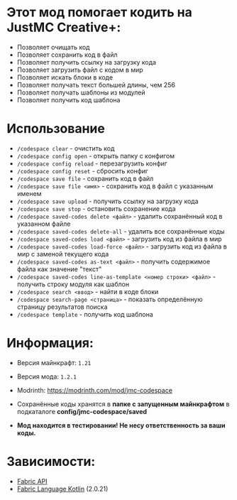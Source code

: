 # Этот мод помогает кодить на JustMC Creative+:
- Позволяет очищать код
- Позволяет сохранить код в файл
- Позволяет получить ссылку на загрузку кода
- Позволяет загрузить файл с кодом в мир
- Позволяет искать блоки в коде
- Позволяет получать текст большей длины, чем 256
- Позволяет получать шаблоны из модулей
- Позволяет получить код шаблона

# Использование
- `/codespace clear` - очистить код
- `/codespace config open` - открыть папку с конфигом
- `/codespace config reload` - перезагрузить конфиг
- `/codespace config reset` - сбросить конфиг
- `/codespace save file` - сохранить код в файл
- `/codespace save file <имя>` - сохранить код в файл с указанным именем
- `/codespace save upload` - получить ссылку на загрузку кода
- `/codespace save stop` - остановить сохранение кода
- `/codespace saved-codes delete <файл>` - удалить сохранённый код в указанном файле
- `/codespace saved-codes delete-all` - удалить все сохранённые коды
- `/codespace saved-codes load <файл>` - загрузить код из файла в мир
- `/codespace saved-codes load-force <файл>` - загрузить код из файла в мир с заменой текущего кода
- `/codespace saved-codes as-text <файл>` - получить содержимое файла как значение "текст"
- `/codespace saved-codes line-as-template <номер строки> <файл>` - получить строку модуля как шаблон
- `/codespace search <ввод>` - найти в коде блоки
- `/codespace search-page <страница>` - показать определённую страницу результатов поиска
- `/codespace template` - получить код шаблона

# Информация:
- Версия майнкрафт: `1.21`
- Версия мода: `1.2.1`

- Modrinth: https://modrinth.com/mod/jmc-codespace

- Сохранённые коды хранятся в **папке с запущенным майнкрафтом** в подкаталоге **config/jmc-codespace/saved**

- **Мод находится в тестировании! Не несу ответственность за ваши коды.**

# Зависимости:
- [Fabric API](https://modrinth.com/mod/fabric-api/versions)
- [Fabric Language Kotlin](https://modrinth.com/mod/fabric-language-kotlin/versions) (2.0.21)
